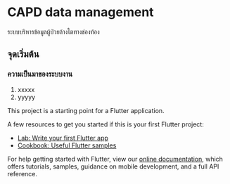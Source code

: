 # CAPD data management

ระบบบริหารข้อมูลผู้ป่วยล้างไตทางช่องท้อง

## จุดเริ่มต้น
### ความเป็นมาของระบบงาน
1. xxxxx
  1. yyyyy

This project is a starting point for a Flutter application.

A few resources to get you started if this is your first Flutter project:

- [Lab: Write your first Flutter app](https://flutter.dev/docs/get-started/codelab)
- [Cookbook: Useful Flutter samples](https://flutter.dev/docs/cookbook)

For help getting started with Flutter, view our
[online documentation](https://flutter.dev/docs), which offers tutorials,
samples, guidance on mobile development, and a full API reference.
